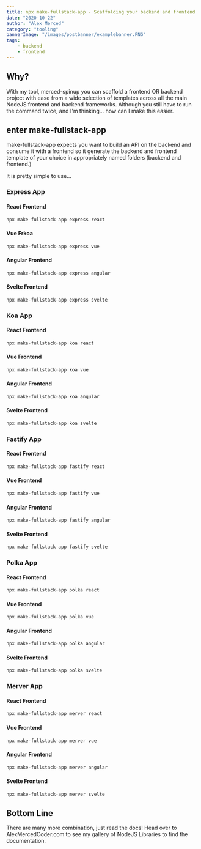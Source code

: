 ```yaml
---
title: npx make-fullstack-app - Scaffolding your backend and frontend
date: "2020-10-22"
author: "Alex Merced"
category: "tooling"
bannerImage: "/images/postbanner/examplebanner.PNG"
tags:
    - backend
    - frontend
---
```


## Why?

With my tool, merced-spinup you can scaffold a frontend OR backend project with ease from a wide selection of templates across all the main NodeJS frontend and backend frameworks. Although you still have to run the command twice, and I'm thinking... how can I make this easier.

## enter make-fullstack-app

make-fullstack-app expects you want to build an API on the backend and consume it with a frontend so it generate the backend and frontend template of your choice in appropriately named folders (backend and frontend.)

It is pretty simple to use...

### Express App

#### React Frontend

```js
npx make-fullstack-app express react
```

#### Vue Frkoa
```js
npx make-fullstack-app express vue
```

#### Angular Frontend

```js
npx make-fullstack-app express angular
```

#### Svelte Frontend

```js
npx make-fullstack-app express svelte
```

### Koa App

#### React Frontend

```js
npx make-fullstack-app koa react
```

#### Vue Frontend

```js
npx make-fullstack-app koa vue
```

#### Angular Frontend

```js
npx make-fullstack-app koa angular
```

#### Svelte Frontend

```js
npx make-fullstack-app koa svelte
```

### Fastify App

#### React Frontend

```js
npx make-fullstack-app fastify react
```

#### Vue Frontend

```js
npx make-fullstack-app fastify vue
```

#### Angular Frontend

```js
npx make-fullstack-app fastify angular
```

#### Svelte Frontend

```js
npx make-fullstack-app fastify svelte
```

### Polka App

#### React Frontend

```js
npx make-fullstack-app polka react
```

#### Vue Frontend

```js
npx make-fullstack-app polka vue
```

#### Angular Frontend

```js
npx make-fullstack-app polka angular
```

#### Svelte Frontend

```js
npx make-fullstack-app polka svelte
```

### Merver App

#### React Frontend

```js
npx make-fullstack-app merver react
```

#### Vue Frontend

```js
npx make-fullstack-app merver vue
```

#### Angular Frontend

```js
npx make-fullstack-app merver angular
```

#### Svelte Frontend

```js
npx make-fullstack-app merver svelte
```

## Bottom Line

There are many more combination, just read the docs! Head over to AlexMercedCoder.com to see my gallery of NodeJS Libraries to find the documentation.